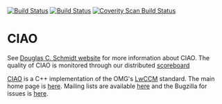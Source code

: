 [![Build Status](https://travis-ci.org/DOCGroup/CIAO.svg?branch=master)](https://travis-ci.org/DOCGroup/CIAO)
[![Build Status](https://ci.appveyor.com/api/projects/status/9da6pofewpvwq845/branch/master?svg=true)](https://ci.appveyor.com/project/jwillemsen/ciao)
[![Coverity Scan Build Status](https://scan.coverity.com/projects/1/badge.svg)](https://scan.coverity.com/projects/1)

# CIAO #

See [Douglas C. Schmidt website](http://www.dre.vanderbilt.edu/~schmidt)  for more information about CIAO. The quality of CIAO is monitored through our distributed [scoreboard](http://www.dre.vanderbilt.edu/scoreboard/)

[CIAO](http://www.dre.vanderbilt.edu/~schmidt/CIAO.html) is a C++ implementation of the OMG's [LwCCM](http://www.omg.org/spec/CORBA/) standard. The main home page is [here](http://www.dre.vanderbilt.edu/~schmidt/). Mailing lists are available [here](http://www.dre.vanderbilt.edu/~schmidt/ACE-mail.html) and the Bugzilla for issues is [here](http://bugzilla.dre.vanderbilt.edu/).
